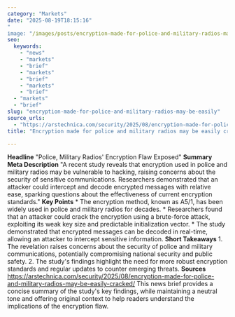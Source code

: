 ```yaml
---
category: "Markets"
date: "2025-08-19T18:15:16"
"
image: "/images/posts/encryption-made-for-police-and-military-radios-may-be-easily.png"
seo:
  keywords:
    - "news"
    - "markets"
    - "brief"
    - "markets"
    - "brief"
    - "markets"
    - "brief"
  - "markets"
  - "brief"
slug: "encryption-made-for-police-and-military-radios-may-be-easily"
source_urls:
  - "https://arstechnica.com/security/2025/08/encryption-made-for-police-and-military-radios-may-be-easily-cracked/"
title: "Encryption made for police and military radios may be easily cracked"

---
```


**Headline** "Police, Military Radios' Encryption Flaw Exposed"  **Summary Meta Description** "A recent study reveals that encryption used in police and military radios may be vulnerable to hacking, raising concerns about the security of sensitive communications. Researchers demonstrated that an attacker could intercept and decode encrypted messages with relative ease, sparking questions about the effectiveness of current encryption standards."  **Key Points**  * The encryption method, known as A5/1, has been widely used in police and military radios for decades. * Researchers found that an attacker could crack the encryption using a brute-force attack, exploiting its weak key size and predictable initialization vector. * The study demonstrated that encrypted messages can be decoded in real-time, allowing an attacker to intercept sensitive information.  **Short Takeaways**  1. The revelation raises concerns about the security of police and military communications, potentially compromising national security and public safety. 2. The study's findings highlight the need for more robust encryption standards and regular updates to counter emerging threats.  **Sources** https://arstechnica.com/security/2025/08/encryption-made-for-police-and-military-radios-may-be-easily-cracked/  This news brief provides a concise summary of the study's key findings, while maintaining a neutral tone and offering original context to help readers understand the implications of the encryption flaw.
